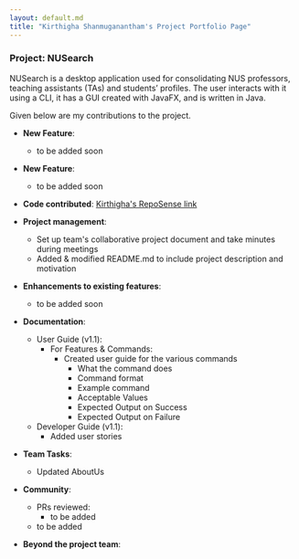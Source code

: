 ```yaml
---
layout: default.md
title: "Kirthigha Shanmuganantham's Project Portfolio Page"
---
```


### Project: NUSearch

NUSearch is a desktop application used for consolidating NUS professors, teaching assistants (TAs) and students’ profiles. The user interacts with it using a CLI, it has a GUI created with JavaFX, and is written in Java.

Given below are my contributions to the project.

* **New Feature**:
    * to be added soon

* **New Feature**:
    * to be added soon

* **Code contributed**: [Kirthigha's RepoSense link](https://nus-cs2103-ay2324s1.github.io/tp-dashboard/?search=kayabuttertoastt&breakdown=true)

* **Project management**:
    * Set up team's collaborative project document and take minutes during meetings
    * Added & modified README.md to include project description and motivation

* **Enhancements to existing features**:
    * to be added soon

* **Documentation**:
    * User Guide (v1.1):
        * For Features & Commands:
            * Created user guide for the various commands
                * What the command does
                * Command format
                * Example command
                * Acceptable Values
                * Expected Output on Success
                * Expected Output on Failure
    * Developer Guide (v1.1):
        * Added user stories

* **Team Tasks**:
    * Updated AboutUs

* **Community**:
    * PRs reviewed:
        * to be added
    * to be added

* **Beyond the project team**:
